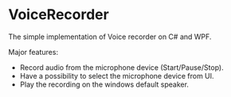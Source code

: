 # VoiceRecorder

The simple implementation of Voice recorder on C# and WPF.

Major features:
* Record audio from the microphone device (Start/Pause/Stop).
* Have a possibility to select the microphone device from UI.
* Play the recording on the windows default speaker.
